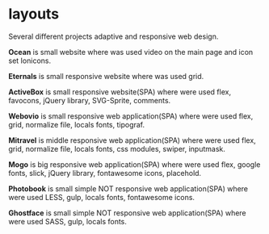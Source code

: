 # layouts
Several different projects adaptive and responsive web design.

**Ocean** is small website where was used video on the main page and icon set Ionicons.

**Eternals** is small responsive website where was used grid.

**ActiveBox** is small responsive website(SPA) where were used flex, favocons, jQuery library, SVG-Sprite, comments.

**Webovio** is small responsive web application(SPA) where were used flex, grid, normalize file, locals fonts, tipograf.

**Mitravel** is middle responsive web application(SPA) where were used flex, grid, normalize file, locals fonts, css modules, swiper, inputmask.

**Mogo** is big responsive web application(SPA) where were used flex, google fonts, slick, jQuery library, fontawesome icons, placehold.

**Photobook** is small simple NOT responsive web application(SPA) where were used LESS, gulp, locals fonts, fontawesome icons.

**Ghostface** is small simple NOT responsive web application(SPA) where were used SASS, gulp, locals fonts.
